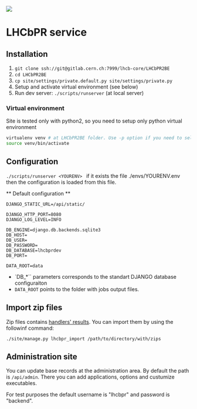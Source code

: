 [![](https://images.microbadger.com/badges/image/mazurov/lhcbpr2be.svg)](https://microbadger.com/images/mazurov/lhcbpr2be "Get your own image badge on microbadger.com")
# LHCbPR service

## Installation

1. `git clone ssh://git@gitlab.cern.ch:7999/lhcb-core/LHCbPR2BE`
1. `cd LHCbPR2BE`
1. `cp site/settings/private.default.py site/settings/private.py`
1. Setup and activate virtual environment (see below)
1. Run dev server: `./scripts/runserver`  (at local server)

### Virtual environment

Site is tested only with python2, so you need to setup only python virtual environment 


```sh
virtualenv venv # at LHCbPR2BE folder. Use -p option if you need to select python executable
source venv/bin/activate
```


## Configuration

`./scripts/runserver <YOURENV> ` if it exists the file ./envs/YOURENV.env then the configuration is loaded from this file.

** Default configuration **

```DJANGO_SECRET_KEY=PutYourKey
DJANGO_STATIC_URL=/api/static/

DJANGO_HTTP_PORT=8080
DJANGO_LOG_LEVEL=INFO

DB_ENGINE=django.db.backends.sqlite3
DB_HOST=
DB_USER=
DB_PASSWORD=
DB_DATABASE=lhcbprdev
DB_PORT=

DATA_ROOT=data
```

* `DB_*`` parameters corresponds to the standart DJANGO database configuraiton
* `DATA_ROOT` points to the folder with jobs output files.


## Import zip files
Zip files contains [handlers' results](https://gitlab.cern.ch/lhcb-core/LHCbPR2HD). You can import them by using the followinf command:

`./site/manage.py lhcbpr_import /path/to/directory/with/zips`

## Administration site

You can update base records at the administration area. By default the path is
`/api/admin`. There you can add applications, options and custumize executables.

For test purposes the default username is "lhcbpr" and password is "backend".





